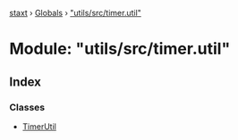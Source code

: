 [staxt](../README.md) › [Globals](../globals.md) › ["utils/src/timer.util"](_utils_src_timer_util_.md)

# Module: "utils/src/timer.util"

## Index

### Classes

* [TimerUtil](../classes/_utils_src_timer_util_.timerutil.md)
